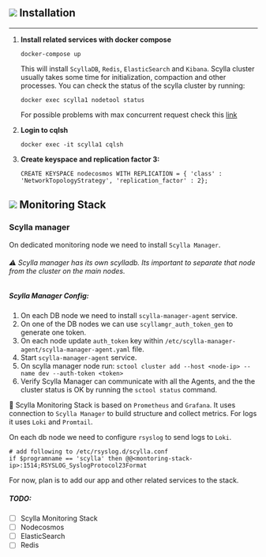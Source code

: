 

## ![](https://via.placeholder.com/20/2adfff/000000?text=+) Installation
---

1) **Install related services with docker compose**
   ```shell
   docker-compose up
   ``` 
   This will install `ScyllaDB`, `Redis`, `ElasticSearch` and `Kibana`.
   Scylla cluster usually takes some time for initialization, compaction and other processes.
   You can check the status of the scylla cluster by running:
   ```shell
   docker exec scylla1 nodetool status
   ```
   For possible problems with max concurrent request check this [link](https://sort.veritas.com/public/documents/HSO/2.0/linux/productguides/html/hfo_admin_rhel/ch04s03.htm)

2) **Login to cqlsh**
   ```shell
   docker exec -it scylla1 cqlsh
   ```
3) **Create keyspace and replication factor 3:**
    ```cassandraql
    CREATE KEYSPACE nodecosmos WITH REPLICATION = { 'class' : 'NetworkTopologyStrategy', 'replication_factor' : 2};
    ```


## ![](https://via.placeholder.com/20/e91e63/000000?text=+) Monitoring Stack
### Scylla manager

On dedicated monitoring node we need to install `Scylla Manager`.
###### ⚠️ Scylla manager has its own scylladb. Its important to separate that node from the cluster on the main nodes.

##### Scylla Manager Config:

1. On each DB node we need to install `scylla-manager-agent` service.
2. On one of the DB nodes we can use `scyllamgr_auth_token_gen` to generate one token.
3. On each node update `auth_token` key within `/etc/scylla-manager-agent/scylla-manager-agent.yaml` file.
4. Start `scylla-manager-agent` service.
5. On scylla manager node run: `sctool cluster add --host <node-ip> --name dev --auth-token <token>`
6. Verify Scylla Manager can communicate with all the Agents, and the the cluster status is OK by running the `sctool status` command.



📝 Scylla Monitoring Stack is based on `Prometheus` and `Grafana`. It uses connection to `Scylla Manager`
to build structure and collect metrics. For logs it uses `Loki` and `Promtail`.  

On each db node we need to configure `rsyslog` to send logs to `Loki`.
```shell
# add following to /etc/rsyslog.d/scylla.conf
if $programname == 'scylla' then @@<montoring-stack-ip>:1514;RSYSLOG_SyslogProtocol23Format
```
For now, plan is to add our app and other related services to the stack.

##### TODO:
- [ ] Scylla Monitoring Stack
- [ ] Nodecosmos
- [ ] ElasticSearch
- [ ] Redis
